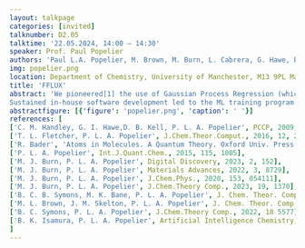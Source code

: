 ```yaml
---
layout: talkpage
categories: [invited]
talknumber: D2.05
talktime: '22.05.2024, 14:00 – 14:30'
speaker: Prof. Paul Popelier
authors: 'Paul L.A. Popelier, M. Brown, M. Burn, L. Cabrera, G. Hawe, B. Isamura, M. Nosratjoo, B. Symons and M. Vincent'
img: popelier.png
location: Department of Chemistry, University of Manchester, M13 9PL Manchester, Britain (UK)
title: 'FFLUX'
abstract: 'We pioneered[1] the use of Gaussian Process Regression (which we regrettably called “kriging” with hindsight) in the design of atomic potentials. Contrary to efforts of other research groups, we started first with the machine learning (ML) of accurate electrostatics (e.g. for all 20 amino acids[2]). It is manifest to work with multipole moments if only nuclear sites are used. Next followed accurate ML predictions of the atomic energies. At the heart of this method are quantum topological atoms[3], such that a single partitioning method provides all atomic properties. Note, that unlike in alternative approaches, the ML does not partition the total system into atomic quantities. This approach[4] is now called FFLUX.
Sustained in-house software development led to the ML training program FEREBUS[5] supported by ICHOR[6] and the molecular dynamics program DL_FFLUX, which is an offspring of DL_POLY. Adaptive sampling (which the establishment calls active learning) combined with a AIMD-based sample set produces models with fewer training point than neural network do for small molecules[7]. Improved training now tackles molecules (e.g. paracetamol) up to ~30 atoms[8]. The recent parallellisation[9] of DL_FFLUX enables the simulation of condensed matter, whether molecular crystals[10] or liquid water[11], all with high-rank polarisable electrostatics. The next major step will be to link models in order to describe oligopeptides and later even proteins. Meanwhile, innovative ML techniques are being introduced[12]  to improve the prediction errors.'
abstractfigure: [{'figure': 'popelier.png', 'caption': ' '}]
references: [
['C. M. Handley, G. I. Hawe,D. B. Kell, P. L. A. Popelier', PCCP, 2009, 11, 6365],
['T. L. Fletcher, P. L. A. Popelier', J.Chem.Theor.Comput., 2016, 12, 2742],
['R. Bader', 'Atoms in Molecules. A Quantum Theory. Oxford Univ. Press', 1990],
['P. L. A. Popelier', Int.J.Quant.Chem., 2015, 115, 1005],
['M. J. Burn, P. L. A. Popelier', Digital Discovery, 2023, 2, 152],
['M. J. Burn, P. L. A. Popelier', Materials Advances, 2022, 3, 8729],
['M. J. Burn, P. L. A. Popelier', J.Chem.Phys., 2020, 153, 054111],
['M. J. Burn, P. L. A. Popelier', J.Chem.Theory Comp., 2023, 19, 1370],
['B. C. B. Symons, M. K. Bane, P. L. A. Popelier', J. Chem. Theor. Comp., 2021, 17, 7043],
['M. L. Brown, J. M. Skelton, P. L. A. Popelier', J. Chem. Theor. Comp., 2023, 19, 7946],
['B. C. Symons, P. L. A. Popelier', J.Chem.Theory Comp., 2022, 18 5577],
['B. K. Isamura, P. L. A. Popelier', Artificial Intelligence Chemistry, 2023, 1, 100021]
]
---
```

